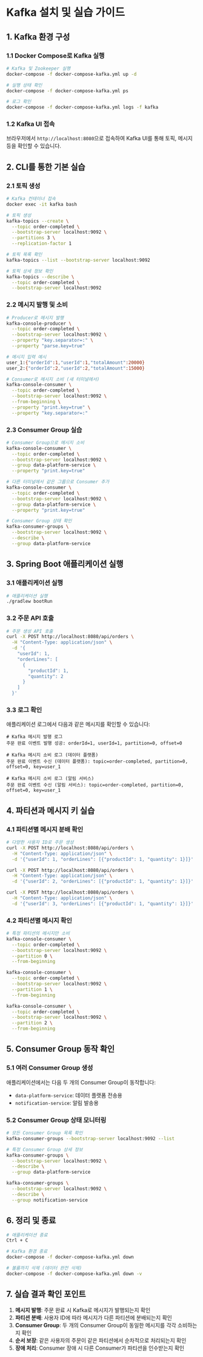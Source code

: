 # Kafka 설치 및 실습 가이드

## 1. Kafka 환경 구성

### 1.1 Docker Compose로 Kafka 실행

```bash
# Kafka 및 Zookeeper 실행
docker-compose -f docker-compose-kafka.yml up -d

# 실행 상태 확인
docker-compose -f docker-compose-kafka.yml ps

# 로그 확인
docker-compose -f docker-compose-kafka.yml logs -f kafka
```

### 1.2 Kafka UI 접속

브라우저에서 `http://localhost:8080`으로 접속하여 Kafka UI를 통해 토픽, 메시지 등을 확인할 수 있습니다.

## 2. CLI를 통한 기본 실습

### 2.1 토픽 생성

```bash
# Kafka 컨테이너 접속
docker exec -it kafka bash

# 토픽 생성
kafka-topics --create \
  --topic order-completed \
  --bootstrap-server localhost:9092 \
  --partitions 3 \
  --replication-factor 1

# 토픽 목록 확인
kafka-topics --list --bootstrap-server localhost:9092

# 토픽 상세 정보 확인
kafka-topics --describe \
  --topic order-completed \
  --bootstrap-server localhost:9092
```

### 2.2 메시지 발행 및 소비

```bash
# Producer로 메시지 발행
kafka-console-producer \
  --topic order-completed \
  --bootstrap-server localhost:9092 \
  --property "key.separator=:" \
  --property "parse.key=true"

# 메시지 입력 예시
user_1:{"orderId":1,"userId":1,"totalAmount":20000}
user_2:{"orderId":2,"userId":2,"totalAmount":15000}

# Consumer로 메시지 소비 (새 터미널에서)
kafka-console-consumer \
  --topic order-completed \
  --bootstrap-server localhost:9092 \
  --from-beginning \
  --property "print.key=true" \
  --property "key.separator=:"
```

### 2.3 Consumer Group 실습

```bash
# Consumer Group으로 메시지 소비
kafka-console-consumer \
  --topic order-completed \
  --bootstrap-server localhost:9092 \
  --group data-platform-service \
  --property "print.key=true"

# 다른 터미널에서 같은 그룹으로 Consumer 추가
kafka-console-consumer \
  --topic order-completed \
  --bootstrap-server localhost:9092 \
  --group data-platform-service \
  --property "print.key=true"

# Consumer Group 상태 확인
kafka-consumer-groups \
  --bootstrap-server localhost:9092 \
  --describe \
  --group data-platform-service
```

## 3. Spring Boot 애플리케이션 실행

### 3.1 애플리케이션 실행

```bash
# 애플리케이션 실행
./gradlew bootRun
```

### 3.2 주문 API 호출

```bash
# 주문 생성 API 호출
curl -X POST http://localhost:8080/api/orders \
  -H "Content-Type: application/json" \
  -d '{
    "userId": 1,
    "orderLines": [
      {
        "productId": 1,
        "quantity": 2
      }
    ]
  }'
```

### 3.3 로그 확인

애플리케이션 로그에서 다음과 같은 메시지를 확인할 수 있습니다:

```
# Kafka 메시지 발행 로그
주문 완료 이벤트 발행 성공: orderId=1, userId=1, partition=0, offset=0

# Kafka 메시지 소비 로그 (데이터 플랫폼)
주문 완료 이벤트 수신 (데이터 플랫폼): topic=order-completed, partition=0, offset=0, key=user_1

# Kafka 메시지 소비 로그 (알림 서비스)
주문 완료 이벤트 수신 (알림 서비스): topic=order-completed, partition=0, offset=0, key=user_1
```

## 4. 파티션과 메시지 키 실습

### 4.1 파티션별 메시지 분배 확인

```bash
# 다양한 사용자 ID로 주문 생성
curl -X POST http://localhost:8080/api/orders \
  -H "Content-Type: application/json" \
  -d '{"userId": 1, "orderLines": [{"productId": 1, "quantity": 1}]}'

curl -X POST http://localhost:8080/api/orders \
  -H "Content-Type: application/json" \
  -d '{"userId": 2, "orderLines": [{"productId": 1, "quantity": 1}]}'

curl -X POST http://localhost:8080/api/orders \
  -H "Content-Type: application/json" \
  -d '{"userId": 3, "orderLines": [{"productId": 1, "quantity": 1}]}'
```

### 4.2 파티션별 메시지 확인

```bash
# 특정 파티션의 메시지만 소비
kafka-console-consumer \
  --topic order-completed \
  --bootstrap-server localhost:9092 \
  --partition 0 \
  --from-beginning

kafka-console-consumer \
  --topic order-completed \
  --bootstrap-server localhost:9092 \
  --partition 1 \
  --from-beginning

kafka-console-consumer \
  --topic order-completed \
  --bootstrap-server localhost:9092 \
  --partition 2 \
  --from-beginning
```

## 5. Consumer Group 동작 확인

### 5.1 여러 Consumer Group 생성

애플리케이션에서는 다음 두 개의 Consumer Group이 동작합니다:
- `data-platform-service`: 데이터 플랫폼 전송용
- `notification-service`: 알림 발송용

### 5.2 Consumer Group 상태 모니터링

```bash
# 모든 Consumer Group 목록 확인
kafka-consumer-groups --bootstrap-server localhost:9092 --list

# 특정 Consumer Group 상세 정보
kafka-consumer-groups \
  --bootstrap-server localhost:9092 \
  --describe \
  --group data-platform-service

kafka-consumer-groups \
  --bootstrap-server localhost:9092 \
  --describe \
  --group notification-service
```

## 6. 정리 및 종료

```bash
# 애플리케이션 종료
Ctrl + C

# Kafka 환경 종료
docker-compose -f docker-compose-kafka.yml down

# 볼륨까지 삭제 (데이터 완전 삭제)
docker-compose -f docker-compose-kafka.yml down -v
```

## 7. 실습 결과 확인 포인트

1. **메시지 발행**: 주문 완료 시 Kafka로 메시지가 발행되는지 확인
2. **파티션 분배**: 사용자 ID에 따라 메시지가 다른 파티션에 분배되는지 확인
3. **Consumer Group**: 두 개의 Consumer Group이 동일한 메시지를 각각 소비하는지 확인
4. **순서 보장**: 같은 사용자의 주문이 같은 파티션에서 순차적으로 처리되는지 확인
5. **장애 처리**: Consumer 장애 시 다른 Consumer가 파티션을 인수받는지 확인 